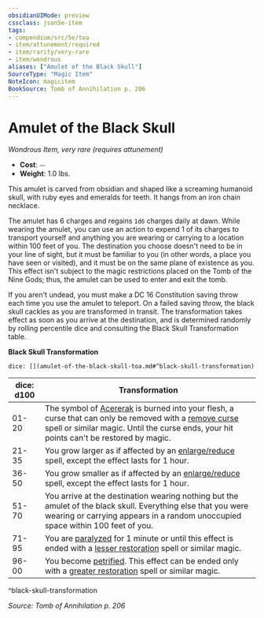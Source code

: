 ```yaml
---
obsidianUIMode: preview
cssclass: json5e-item
tags:
- compendium/src/5e/toa
- item/attunement/required
- item/rarity/very-rare
- item/wondrous
aliases: ["Amulet of the Black Skull"]
SourceType: "Magic Item"
NoteIcon: magicitem
BookSource: Tomb of Annihilation p. 206
---
```

# Amulet of the Black Skull
*Wondrous Item, very rare (requires attunement)*  

- **Cost**: ⏤
- **Weight**: 1.0 lbs.

This amulet is carved from obsidian and shaped like a screaming humanoid skull, with ruby eyes and emeralds for teeth. It hangs from an iron chain necklace.

The amulet has 6 charges and regains `1d6` charges daily at dawn. While wearing the amulet, you can use an action to expend 1 of its charges to transport yourself and anything you are wearing or carrying to a location within 100 feet of you. The destination you choose doesn't need to be in your line of sight, but it must be familiar to you (in other words, a place you have seen or visited), and it must be on the same plane of existence as you. This effect isn't subject to the magic restrictions placed on the Tomb of the Nine Gods; thus, the amulet can be used to enter and exit the tomb.

If you aren't undead, you must make a DC 16 Constitution saving throw each time you use the amulet to teleport. On a failed saving throw, the black skull cackles as you are transformed in transit. The transformation takes effect as soon as you arrive at the destination, and is determined randomly by rolling percentile dice and consulting the Black Skull Transformation table.

**Black Skull Transformation**

`dice: [](amulet-of-the-black-skull-toa.md#^black-skull-transformation)`

| dice: d100 | Transformation |
|------------|----------------|
| 01-20 | The symbol of [Acererak](/2-Mechanics/CLI/bestiary/npc/acererak-toa.md) is burned into your flesh, a curse that can only be removed with a [remove curse](/2-Mechanics/CLI/spells/remove-curse.md) spell or similar magic. Until the curse ends, your hit points can't be restored by magic. |
| 21-35 | You grow larger as if affected by an [enlarge/reduce](/2-Mechanics/CLI/spells/enlarge-reduce.md) spell, except the effect lasts for 1 hour. |
| 36-50 | You grow smaller as if affected by an [enlarge/reduce](/2-Mechanics/CLI/spells/enlarge-reduce.md) spell, except the effect lasts for 1 hour. |
| 51-70 | You arrive at the destination wearing nothing but the amulet of the black skull. Everything else that you were wearing or carrying appears in a random unoccupied space within 100 feet of you. |
| 71-95 | You are [paralyzed](/2-Mechanics/CLI/rules/conditions.md#paralyzed) for 1 minute or until this effect is ended with a [lesser restoration](/2-Mechanics/CLI/spells/lesser-restoration.md) spell or similar magic. |
| 96-00 | You become [petrified](/2-Mechanics/CLI/rules/conditions.md#petrified). This effect can be ended only with a [greater restoration](/2-Mechanics/CLI/spells/greater-restoration.md) spell or similar magic. |
^black-skull-transformation

*Source: Tomb of Annihilation p. 206*